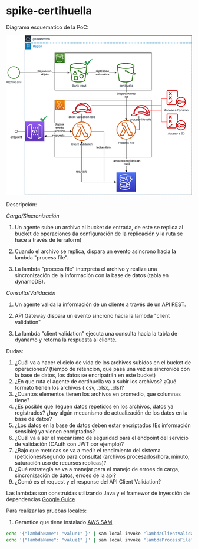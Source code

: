 # spike-certihuella

Diagrama esquematico de la PoC:

![Diagrama esquematico de la PoC](doc/assets/diagrama-despliegue-certihuella.png)

Descripción: 

*Carga/Sincronización*

1. Un agente sube un archivo al bucket de entrada, de este se replica al bucket de operaciones (la configuración de la replicación y la ruta se hace a través de terraform)

2. Cuando el archivo se replica, dispara un evento asincrono hacia la lambda "process file".

3. La lambda "process file" interpreta el archivo y realiza una sincronización de la información con la base de datos (tabla en dynamoDB).

*Consulta/Validación*

1. Un agente valida la información de un cliente a través de un API REST. 

2. API Gateway dispara un evento sincrono hacia la lambda "client validation"

3. La lambda "client validation" ejecuta una consulta hacia la tabla de dyanamo y retorna la respuesta al cliente.




Dudas: 

1. ¿Cuál va a hacer el ciclo de vida de los archivos subidos en el bucket de operaciones? (tiempo de retención, que pasa una vez se sincronice con la base de datos, los datos se encripatrán en este bucket) 
2. ¿En que ruta el agente de certihuella va a subir los archivos? ¿Qué formato tienen los archivos (.csv, .xlsx, .xls)?
3. ¿Cuantos elementos tienen los archivos en promedio, que columnas tiene?
4. ¿Es posible que lleguen datos repetidos en los archivos, datos ya registrados? ¿hay algún mecanismo de actualización de los datos en la base de datos? 
5. ¿Los datos en la base de datos deben estar encriptados (Es información sensible) ya vienen encriptados?
6. ¿Cuál va a ser el mecanismo de seguridad para el endpoint del servicio de validación (OAuth con JWT por ejemplo)?
7. ¿Bajo que metricas se va a medir el rendimiento del sistema (peticiones/segundo para consulta) (archivos procesados/hora, minuto, saturación uso de recursos replicas)?
8. ¿Qué estrategía se va a manejar para el manejo de erroes de carga, sincronización de datos, erroes de la api? 
9. ¿Comó es el request y el response del API Client Validation?


Las lambdas son construidas utilizando Java y el framewor de inyección de dependencias [Google Guice](https://github.com/google/guice/wiki/Motivation)

Para realizar las pruebas locales:

1. Garantice que tiene instalado [AWS SAM](https://medium.com/@altaf.shaikh2963/how-to-build-run-and-debug-aws-lambda-function-locally-using-aws-sam-cli-bfaea8ff9cb7)

```sh
echo '{"lambdaName": "value1" }' | sam local invoke "lambdaClientValidation" --event - --debug --profile "default"  
echo '{"lambdaName": "value1" }' | sam local invoke "lambdaProcessFile" --event - --debug --profile "default"  
```
